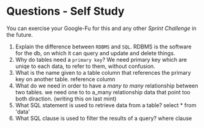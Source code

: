# Questions - Self Study

You can exercise your Google-Fu for this and any other _Sprint Challenge_ in the future.

1.  Explain the difference between `RDBMS` and `SQL`.
    RDBMS is the software for the db, on which it can query and update and delete things.
1.  Why do tables need a `primary key`?
    We need primary key which are uniqe to each data, to refer to them, without confusion. 
1.  What is the name given to a table column that references the primary key
    on another table. 
    reference column
1.  What do we need in order to have a _many to many_ relationship between two
    tables.
    we need one to to a_many relationship data that point too both diraction. (writing this on last mint)
1.  What SQL statement is used to retrieve data from a table?
    select * from 'data'
1.  What SQL clause is used to filter the results of a query?
    where clause
